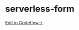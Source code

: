 # serverless-form

[Edit in Codeflow ⚡️](https://stackblitz.com/~/github.com/gonzalote99/serverless-form)